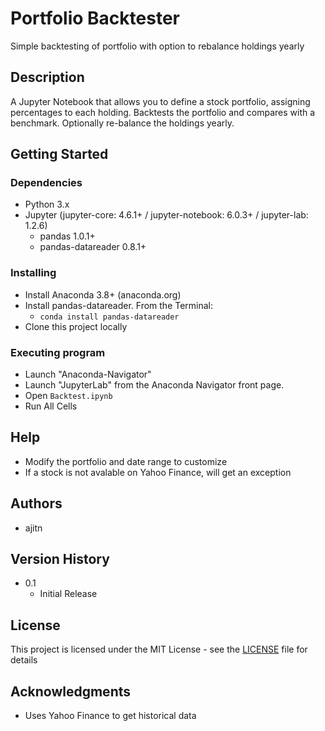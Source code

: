 # Portfolio Backtester

Simple backtesting of portfolio with option to rebalance holdings yearly

## Description

A Jupyter Notebook that allows you to define a stock portfolio, assigning percentages to each holding.
Backtests the portfolio and compares with a benchmark.
Optionally re-balance the holdings yearly.

## Getting Started

### Dependencies

* Python 3.x
* Jupyter (jupyter-core: 4.6.1+ / jupyter-notebook: 6.0.3+ / jupyter-lab: 1.2.6)
    * pandas                    1.0.1+
    * pandas-datareader         0.8.1+


### Installing

* Install Anaconda 3.8+  (anaconda.org)
* Install pandas-datareader. From the Terminal:
    * ```conda install pandas-datareader```
* Clone this project locally

### Executing program

* Launch "Anaconda-Navigator"
* Launch "JupyterLab" from the Anaconda Navigator front page.
* Open ```Backtest.ipynb```
* Run All Cells

## Help

* Modify the portfolio and date range to customize
* If a stock is not avalable on Yahoo Finance, will get an exception

## Authors

* ajitn

## Version History

* 0.1
    * Initial Release

## License

This project is licensed under the MIT License - see the [LICENSE](LICENSE) file for details

## Acknowledgments

* Uses Yahoo Finance to get historical data
